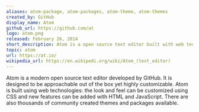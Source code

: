 ```yaml
---
aliases: atom-package, atom-packages, atom-theme, atom-themes
created_by: GitHub
display_name: Atom
github_url: https://github.com/at
logo: atom.png
released: February 26, 2014
short_description: Atom is a open source text editor built with web technologies.
topic: atom
url: https://at.io/
wikipedia_url: https://en.wikipedi.org/wiki/Atom_(text_editor)
---
```

Atom is a modern open source text editor developed by GitHub. It is designed to be approachable out of the box yet highly customizable. Atom is built using web technologies: the look and feel can be customized using CSS and new features can be added with HTML and JavaScript. There are also thousands of community created themes and packages available. 
